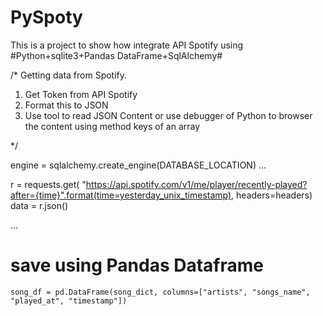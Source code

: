 # PySpoty
This is a project to show how integrate API Spotify using #Python+sqlite3+Pandas DataFrame+SqlAlchemy#

/*
  Getting data from Spotify.
  1) Get Token from API Spotify
  2) Format this to JSON
  3) Use tool to read JSON Content or use debugger of Python to browser the content using method keys of an array  
  
*/
  
  
  engine = sqlalchemy.create_engine(DATABASE_LOCATION)
  ...
  
  
  r = requests.get(
        "https://api.spotify.com/v1/me/player/recently-played?after={time}".format(time=yesterday_unix_timestamp),
        headers=headers)
    data = r.json()
    
  ...

  # save using Pandas Dataframe
    song_df = pd.DataFrame(song_dict, columns=["artists", "songs_name", "played_at", "timestamp"])


